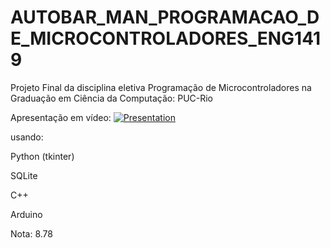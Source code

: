 # AUTOBAR_MAN_PROGRAMACAO_DE_MICROCONTROLADORES_ENG1419
Projeto Final da disciplina eletiva Programação de Microcontroladores na Graduação em Ciência da Computação: PUC-Rio

Apresentação em vídeo:
[![Presentation](https://i.ytimg.com/vi/PP6cPMQUdCA/maxresdefault.jpg)](https://youtu.be/PP6cPMQUdCA)

usando:

Python (tkinter)
  
SQLite
  
C++
  
Arduino


Nota: 8.78
